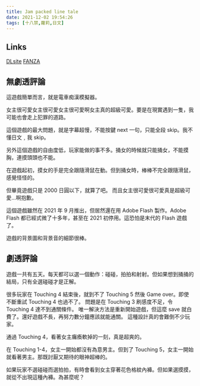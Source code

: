 ```yaml
---
title: Jam packed line tale
date: 2021-12-02 19:54:26
tags: [十八禁,蘿莉,日文]
---
```

## Links

[DLsite](https://www.dlsite.com/maniax/work/=/product_id/RJ342578.html)
[FANZA](https://www.dmm.co.jp/dc/doujin/-/detail/=/cid=d_211071/)

## 無劇透評論

這遊戲簡單而言，就是電車痴漢模擬器。

女主很可愛女主很可愛女主很可愛啊女主真的超級可愛。要是在現實遇到一隻，我可能也會走上犯罪的道路。

這個遊戲的最大問題，就是字幕超慢，不能按鍵 next 一句，只能全段 skip。我不懂日文﹐我 skip。

另外這個遊戲的自由度低，玩家能做的事不多。捅女的時候就只能捅女，不能摸胸，連摸頭頭也不能。

在遊戲起初，摸女的手是完全跟隨滑鼠在動。但到捅女時，棒棒不完全跟隨滑鼠，感覺怪怪的。

但畢竟遊戲只是 2000 日圓以下，就算了吧。
而且女主很可愛很可愛真是超級可愛...啊抱歉。

這個遊戲雖然在 2021 年 9 月推出，但居然還在用 Adobe Flash 製作。Adobe Flash 都已經式微了十多年，甚至在 2021 初停用。這恐怕是末代的 Flash 遊戲了。

遊戲的背景圖和背景音的細節很棒。

## 劇透評論

遊戲一共有五天。每天都可以選一個動作：碰碰，拍拍和射射。但如果想到捅捅的結局，只有全選碰碰才是正解。

很多玩家在 Touching 4 結束後，就到不了 Touching 5 然後 Game over。即使不斷重試 Touching 4 也過不了。
問題是在 Touching 3 刷感度不足，令 Touching 4 達不到通關條件。
唯一解決方法是重新開始遊戲，但這麼 save 就白費了。還好遊戲不長，再努力數分鐘應該就能通關。
這種設計真的會難倒不少玩家。

通過 Touching 4，看著女主癱瘓軟掉的一刻，真是超爽的。

在 Touching 1-4，女主一開始都沒有為意男主。但到了 Touching 5，女主一開始就看著男主。那既討厭又期待的眼神超棒的。

如果玩家不選碰碰而選拍拍，有時會看到女主穿著花色格紋內褲。但如果選摸摸，就從不出現這種內褲。為甚麼呢？
